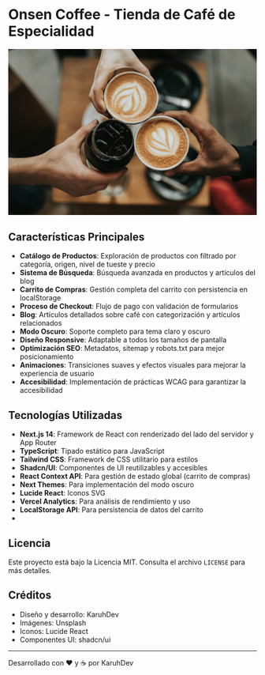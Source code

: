 # Onsen Coffee - Tienda de Café de Especialidad

![Onsen Coffee](public/images/hero-coffee1.png)

## Características Principales

- **Catálogo de Productos**: Exploración de productos con filtrado por categoría, origen, nivel de tueste y precio
- **Sistema de Búsqueda**: Búsqueda avanzada en productos y artículos del blog
- **Carrito de Compras**: Gestión completa del carrito con persistencia en localStorage
- **Proceso de Checkout**: Flujo de pago con validación de formularios
- **Blog**: Artículos detallados sobre café con categorización y artículos relacionados
- **Modo Oscuro**: Soporte completo para tema claro y oscuro
- **Diseño Responsive**: Adaptable a todos los tamaños de pantalla
- **Optimización SEO**: Metadatos, sitemap y robots.txt para mejor posicionamiento
- **Animaciones**: Transiciones suaves y efectos visuales para mejorar la experiencia de usuario
- **Accesibilidad**: Implementación de prácticas WCAG para garantizar la accesibilidad

## Tecnologías Utilizadas

- **Next.js 14**: Framework de React con renderizado del lado del servidor y App Router
- **TypeScript**: Tipado estático para JavaScript
- **Tailwind CSS**: Framework de CSS utilitario para estilos
- **Shadcn/UI**: Componentes de UI reutilizables y accesibles
- **React Context API**: Para gestión de estado global (carrito de compras)
- **Next Themes**: Para implementación del modo oscuro
- **Lucide React**: Iconos SVG
- **Vercel Analytics**: Para análisis de rendimiento y uso
- **LocalStorage API**: Para persistencia de datos del carrito
- 
## Licencia

Este proyecto está bajo la Licencia MIT. Consulta el archivo `LICENSE` para más detalles.

## Créditos

- Diseño y desarrollo: KaruhDev
- Imágenes: Unsplash
- Iconos: Lucide React
- Componentes UI: shadcn/ui
---

Desarrollado con ❤️ y ☕ por KaruhDev
